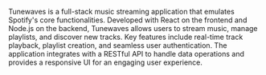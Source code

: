 Tunewaves is a full-stack music streaming application that emulates Spotify's core functionalities. Developed with React on the frontend and Node.js on the backend, Tunewaves allows users to stream music,
manage playlists, and discover new tracks. Key features include real-time track playback, playlist creation, and seamless user authentication. The application integrates with a RESTful API to handle data 
operations and provides a responsive UI for an engaging user experience.

